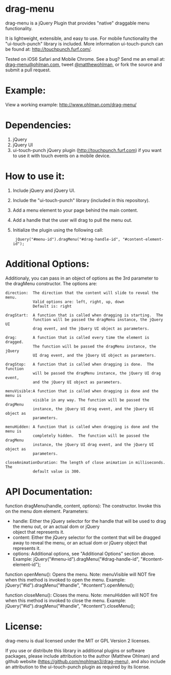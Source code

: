drag-menu
=========
drag-menu is a jQuery Plugin that provides "native" draggable menu 
functionality.

It is lightweight, extensible, and easy to use.  For mobile functionality the 
"ui-touch-punch" library is included.  More information ui-touch-punch can be 
found at: http://touchpunch.furf.com/.

Tested on iOS6 Safari and Mobile Chrome.  See a bug?  Send me an email at:
drag-menu@ohlman.com, tweet [@matthewohlman](https://twitter.com/matthewohlman), or fork the source and submit a pull request.



Example:
========
View a working example: http://www.ohlman.com/drag-menu/



Dependencies:
=============
1. jQuery
2. jQuery UI
3. ui-touch-punch jQuery plugin (http://touchpunch.furf.com) if you want to use
   it with touch events on a mobile device.

   
   
How to use it:
==============
1. Include jQuery and jQuery UI.
2. Include the "ui-touch-punch" library (included in this repository).
3. Add a menu element to your page behind the main content.
4. Add a handle that the user will drag to pull the menu out.
5. Initialize the plugin using the following call:
		
		jQuery("#menu-id").dragMenu("#drag-handle-id", "#content-element-id");
	

	
Additional Options:
===================
Additionaly, you can pass in an object of options as the 3rd parameter to the 
dragMenu constructor.  The options are:

	direction: 	The direction that the content will slide to reveal the menu.  
				Valid options are: left, right, up, down
				Default is: right
				
	dragStart: 	A function that is called when dragging is starting.  The 
				function will be passed the dragMenu instance, the jQuery UI 
				drag event, and the jQuery UI object as parameters.
				
	drag: 		A function that is called every time the element is dragged.  
				The function will be passed the dragMenu instance, the jQuery 
				UI drag event, and the jQuery UI object as parameters.
				
	dragStop: 	A function that is called when dragging is done.  The function 
				will be passed the dragMenu instance, the jQuery UI drag event, 
				and the jQuery UI object as parameters.
				
	menuVisible:A function that is called when dragging is done and the menu is 
				visible in any way. The function will be passed the dragMenu 
				instance, the jQuery UI drag event, and the jQuery UI object as 
				parameters.
				
 	menuHidden: A function that is called when dragging is done and the menu is 
				completely hidden.  The function will be passed the dragMenu 
				instance, the jQuery UI drag event, and the jQuery UI object as 
				parameters.
	
	closeAnimationDuration: The length of close animation in milliseconds.  The
				default value is 300.

				
				
API Documentation:
==================
function dragMenu(handle, content, options):
The constructor.  Invoke this on the menu dom element.
Parameters:
- handle:		Either the jQuery selector for the handle that will be 
				used to drag the menu out, or an actual dom or jQuery  
				object that represents it.
- content:	Either the jQuery selector for the content that will
				be dragged away to reveal the menu, or an actual dom
				or jQuery object that represents it.
- options:	Additional options, see "Additional Options" section
				above.
Example: 
	jQuery("#menu-id").dragMenu("#drag-handle-id", "#content-element-id");
	

	
function openMenu():
Opens the menu.  Note: menuVisible will NOT fire when this method is 
invoked to open the menu.
Example: 
	jQuery("#id").dragMenu("#handle", "#content").openMenu();
	

	
function closeMenu():
Closes the menu.  Note: menuHidden will NOT fire when this method is
invoked to close the menu.
Example: 
	jQuery("#id").dragMenu("#handle", "#content").closeMenu();
		
		
License:
========
drag-menu is dual licensed under the MIT or GPL Version 2 licenses.

If you use or distribute this library in additional plugins or software packages,
please include attribution to the author (Matthew Ohlman) and github website
(https://github.com/mohlman3/drag-menu), and also include an attribution to the 
ui-touch-punch plugin as required by its license.